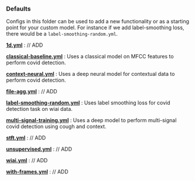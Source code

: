 ### Defaults
Configs in this folder can be used to add a new functionality or as a starting point for your custom model. For instance if we add label-smoothing loss, there would be a `label-smoothing-random.yml`. 

**[1d.yml](1d.yml)** : // ADD

**[classical-baseline.yml](classical-baseline.yml)** : Uses a classical model on MFCC features to perform covid detection.

**[context-neural.yml](context-neural.yml)** : Uses a deep neural model for contextual data to perform covid detection.

**[file-agg.yml](file-agg.yml)** : // ADD

**[label-smoothing-random.yml](label-smoothing-random.yml)** : Uses label smoothing loss for covid detection task on wiai data.

**[multi-signal-training.yml](multi-signal-training.yml)** : Uses a deep model to perform multi-signal covid detection using cough and context.

**[stft.yml](stft.yml)** : // ADD

**[unsupervised.yml](unsupervised.yml)** : // ADD

**[wiai.yml](wiai.yml)** : // ADD

**[with-frames.yml](with-frames.yml)** : // ADD

